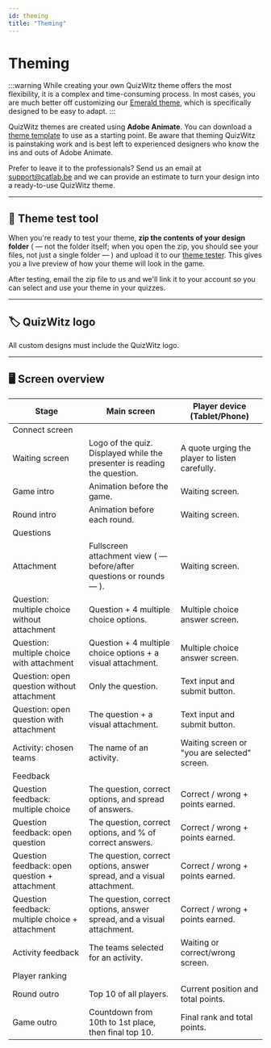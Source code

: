 ```yaml
---
id: theming
title: "Theming"
---
```


# Theming

:::warning
While creating your own QuizWitz theme offers the most flexibility, it is a complex and time-consuming process. In most cases, you are much better off customizing our [Emerald theme](/docs/advanced/emerald-theme), which is specifically designed to be easy to adapt.
:::

QuizWitz themes are created using **Adobe Animate**. You can download a [theme template](https://themes.quizwitz.com/empty/quizwitz-empty-theme.zip) to use as a starting point. Be aware that theming QuizWitz is painstaking work and is best left to experienced designers who know the ins and outs of Adobe Animate.

Prefer to leave it to the professionals? Send us an email at [support@catlab.be](mailto:support@catlab.be) and we can provide an estimate to turn your design into a ready-to-use QuizWitz theme.

---

## 🧪 Theme test tool

When you're ready to test your theme, **zip the contents of your design folder** ( — not the folder itself; when you open the zip, you should see your files, not just a single folder — ) and upload it to our [theme tester](https://themes.quizwitz.com/). This gives you a live preview of how your theme will look in the game.

After testing, email the zip file to us and we'll link it to your account so you can select and use your theme in your quizzes.

---

## 🏷️ QuizWitz logo

All custom designs must include the QuizWitz logo.

---

## 🖥️ Screen overview

| Stage                                           | Main screen                                                                                                 | Player device (Tablet/Phone)                              |
|-------------------------------------------------|-------------------------------------------------------------------------------------------------------------|-----------------------------------------------------------|
| Connect screen                                  |                                                                                                             |                                                           |
| Waiting screen                                  | Logo of the quiz. Displayed while the presenter is reading the question.                                    | A quote urging the player to listen carefully.            |
| Game intro                                      | Animation before the game.                                                                                  | Waiting screen.                                           |
| Round intro                                     | Animation before each round.                                                                                | Waiting screen.                                           |
| Questions                                       |                                                                                                             |                                                           |
| Attachment                                      | Fullscreen attachment view ( — before/after questions or rounds — ).                                        | Waiting screen.                                           |
| Question: multiple choice without attachment    | Question + 4 multiple choice options.                                                                       | Multiple choice answer screen.                            |
| Question: multiple choice with attachment       | Question + 4 multiple choice options + a visual attachment.                                                 | Multiple choice answer screen.                            |
| Question: open question without attachment      | Only the question.                                                                                          | Text input and submit button.                             |
| Question: open question with attachment         | The question + a visual attachment.                                                                         | Text input and submit button.                             |
| Activity: chosen teams                          | The name of an activity.                                                                                    | Waiting screen or "you are selected" screen.              |
| Feedback                                        |                                                                                                             |                                                           |
| Question feedback: multiple choice              | The question, correct options, and spread of answers.                                                       | Correct / wrong + points earned.                          |
| Question feedback: open question                | The question, correct options, and % of correct answers.                                                    | Correct / wrong + points earned.                          |
| Question feedback: open question + attachment   | The question, correct options, answer spread, and a visual attachment.                                      | Correct / wrong + points earned.                          |
| Question feedback: multiple choice + attachment | The question, correct options, answer spread, and a visual attachment.                                      | Correct / wrong + points earned.                          |
| Activity feedback                               | The teams selected for an activity.                                                                         | Waiting or correct/wrong screen.                          |
| Player ranking                                  |                                                                                                             |                                                           |
| Round outro                                     | Top 10 of all players.                                                                                      | Current position and total points.                        |
| Game outro                                      | Countdown from 10th to 1st place, then final top 10.                                                        | Final rank and total points.                              |
